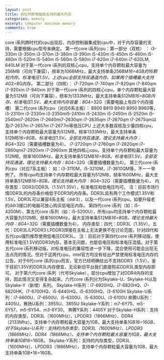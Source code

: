 ```yaml
---
layout: post
title: 轻松判断电脑能支持的最大内存
categories: memory
excerpt: computer maximum memory
comments: true
---
```


core i系列跨时代的cpu出现后，内存控制器集成到cpu中，对于内存容量的支持，需要根据cpu型号来确定。
第一代core i系列cpu：第一部分（双核） ：
i3-330m i3-350m i3-370m i3-380m i3-390m
i5-430m i5-450m i5-460m i5-480m i5-520m i5-540m i5-560m i5-580m
i7-620m i7-640m   i7-620LM, 640LM
对于第一代core i系列的双核心cpu，支持单个内存颗粒最大容量为256MB（可向下兼容），频率为1066MHz，最大支持单条256BM*16=4GB的16颗粒内存。标准电压1.5V。上述cpu全部支持双通道内存。如果两个插槽最大支持4G*2=8G内存。
第二部分（四核）：
 i7-720qm i7-740qm i7-820qm i7-840qm
i7-920xm i7-940xm
对于第一代core i系列的四核心cpu，单个内存颗粒最大容量为512MB（可向下兼容），频率为1333MHz，最大支持单条512MB*16=8GB内存。标准电压1.5V。最大支持内存容量：8G*4=32G（需要电脑上有四个内存插槽）
第二代core i系列cpu（对应6系主板）：
B800 B810 B940 B950 B960等，i3-2310m i3-2330m i3-2350mi5-2410m i5-2430m i5-2450m i5-2520m i5-2540mi7-2620m i7-2640mi7-2630qm i7-2635qm i7-2670qm i7-2675qm以及i7-2637m i7-2657m i7-2677m等低压CPU
上述大多数双核及少量四核cpu，支持单个内存颗粒最大容量为512MB，频率1333MHz，最大支持单条512MB*16=8GB。标准电压1.5V。全部支持双通道，理论支持最大内存：8G*4=32G（需要插槽数量为4）。
i7-2720qm i7-2760qm i7-2820qm i7-2860qmi7-2920xm i7-2960xm
其他四核心cpu，支持单个内存颗粒最大容量为512MB，频率1600MHz，最大支持单条512MB*16=8GB。标准电压1.5V。全部支持双通道，理论支持最大内存：8G*4=32G（需要插槽数量为4）。
第三代core i系列cpu（对应7系主板）：
如：i3-3110M，i5-3210M，i7-3610QM等，不一一举例了。
所有cpu均支持单个内存颗粒最大容量为512MB，频率1600MHz，最大支持单条512MB*16=8GB。理论支持最大内存：8G*4=32G（需要插槽数量为4）。
内存类型：DDR3/DDR3L（1.5V/1.35V），标准电压和低电压均可。
注：目前市场行情DDR3L的内存条价格低于DDR3的内存条。DDR3L具有两个工作模式1.35V和1.5V。DDR3L可以兼容4系主板（ddr3），以及一代core i系列cpu。如要升级老的ddr3接口的电脑可放心购买低电压内存。
第四代core i系列（如：i5-4200M）、第五代core i系列（如：i5-5200U），所有cpu均支持单个内存颗粒最大容量为512MB，频率1600MHz，最大支持单条512MB*16=8GB。理论支持最大内存：8G*4=32G（需要插槽数量为4）。
内存类型：四代：DDR3L（1.35V）。五代：DDR3L/LPDDR3
LPDDR3焊接在主板上无法更换不在讨论范围，针对四代和五代cpu强烈推荐使用低电压DDR3L。
注：目前对于第四代core i系列移动版，使用标准电压1.5V的DDR3内存，基本无问题，也能低电压和标准电压混插。对于第五代core i系列移动版，对标准电压的兼容性进一步下降，混合使用可能会出现无法点亮的情况。但对于这两代cpu，intel官方均没有给出严禁使用标准电压内存的公告。对于6代core i系列cpu而言，官方已经明确给出不支持DDR3（1.5V）。鉴于目前1.35V的DDR3L内存便宜，无论新旧平台我们直接购买DDR3L类型内存即可。
对于第六代core i系列（代号Skylake），部分cpu增加了对DDR4内存的支持，因此情况又变得复杂起来。六代core i系列分为Skylake-U、Skylake-H以及Skylake-Y（新增）系列。
Skylake-H系列：i7-6920HQ、i7-6820HQ、i7-6820HK、i7-6700HQ、i5-6440HQ、i5-6300HQ、i3-6100H
Skylake-U系列：i7-6600U、i7-6500U、i5-6300U、i5-6300U、i3-6100U
奔腾U系列：4405U，赛扬U系列：3955U、3855U
Skylake-Y系列：m7-6Y75、m5-6Y57、m5-6Y54、m3-6Y30，
奔腾Y系列：4405Y
对于Skylake-H系列：支持的内存类型，DDR3L（1600MHz）、LPDDR3（1866MHz）、DDR4（2133Mhz）。支持单个内存颗粒最大容量为1GB，最大支持单条1GB*16=16GB。
对于Skylake-U系列：支持的内存类型，DDR3L（1600MHz）、LPDDR3（1866MHz）、DDR4（1866Mhz）。支持单个内存颗粒最大容量为1GB，最大支持单条1GB*16=16GB。
Skylake-Y系列：支持的内存类型，DDR3L（1600MHz）、LPDDR3（1866MHz），支持单个内存颗粒最大容量为1GB，最大支持单条1GB*16=16GB。
